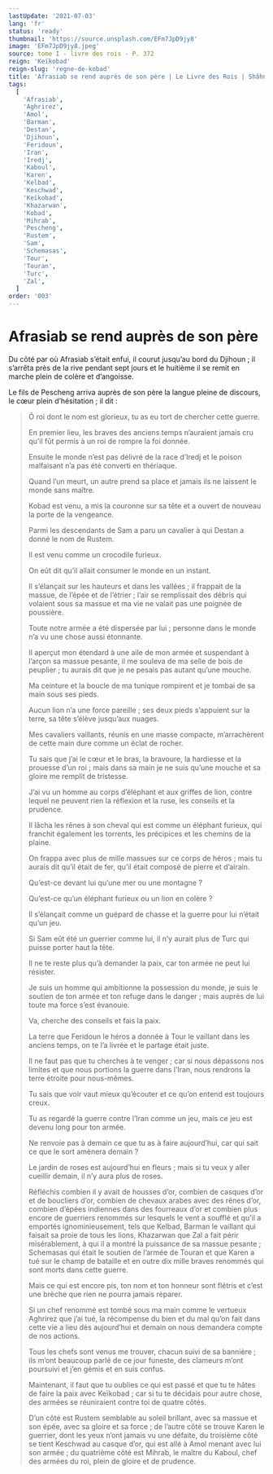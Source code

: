 ```yaml
---
lastUpdate: '2021-07-03'
lang: 'fr'
status: 'ready'
thumbnail: 'https://source.unsplash.com/EFm7JpD9jy8'
image: 'EFm7JpD9jy8.jpeg'
source: tome I - livre des rois - P. 372
reign: 'Keïkobad'
reign-slug: 'regne-de-kobad'
title: 'Afrasiab se rend auprès de son père | Le Livre des Rois | Shâhnâmeh'
tags:
  [
    'Afrasiab',
    'Aghrirez',
    'Amol',
    'Barman',
    'Destan',
    'Djihoun',
    'Feridoun',
    'Iran',
    'Iredj',
    'Kaboul',
    'Karen',
    'Kelbad',
    'Keschwad',
    'Keïkobad',
    'Khazarwan',
    'Kobad',
    'Mihrab',
    'Pescheng',
    'Rustem',
    'Sam',
    'Schemasas',
    'Tour',
    'Touran',
    'Turc',
    'Zal',
  ]
order: '003'
---
```


# Afrasiab se rend auprès de son père

Du côté par où Afrasiab s’était enfui, il courut jusqu’au bord du Djihoun ; il s’arrêta près de la rive pendant sept jours et le huitième il se remit en marche plein de colère et d’angoisse.

Le fils de Pescheng arriva auprès de son père la langue pleine de discours, le cœur plein d’hésitation ; il dit :

> Ô roi dont le nom est glorieux, tu as eu tort de chercher cette guerre.
>
> En premier lieu, les braves des anciens temps n’auraient jamais cru qu’il fût permis à un roi de rompre la foi donnée.
>
> Ensuite le monde n’est pas délivré de la race d’Iredj et le poison malfaisant n’a pas été converti en thériaque.
>
> Quand l’un meurt, un autre prend sa place et jamais ils ne laissent le monde sans maître.
>
> Kobad est venu, a mis la couronne sur sa tête et a ouvert de nouveau la porte de la vengeance.
>
> Parmi les descendants de Sam a paru un cavalier à qui Destan a donné le nom de Rustem.
>
> Il est venu comme un crocodile furieux.
>
> On eût dit qu’il allait consumer le monde en un instant.
>
> Il s’élançait sur les hauteurs et dans les vallées ; il frappait de la massue, de l’épée et de l’étrier ; l’air se remplissait des débris qui volaient sous sa massue et ma vie ne valait pas une poignée de poussière.
>
> Toute notre armée a été dispersée par lui ; personne dans le monde n’a vu une chose aussi étonnante.
>
> Il aperçut mon étendard à une aile de mon armée et suspendant à l’arçon sa massue pesante, il me souleva de ma selle de bois de peuplier ; tu aurais dit que je ne pesais pas autant qu’une mouche.
>
> Ma ceinture et la boucle de ma tunique rompirent et je tombai de sa main sous ses pieds.
>
> Aucun lion n’a une force pareille ; ses deux pieds s’appuient sur la terre, sa tête s’élève jusqu’aux nuages.
>
> Mes cavaliers vaillants, réunis en une masse compacte, m’arrachèrent de cette main dure comme un éclat de rocher.
>
> Tu sais que j’ai le cœur et le bras, la bravoure, la hardiesse et la prouesse d’un roi ; mais dans sa main je ne suis qu’une mouche et sa gloire me remplit de tristesse.
>
> J’ai vu un homme au corps d’éléphant et aux griffes de lion, contre lequel ne peuvent rien la réflexion et la ruse, les conseils et la prudence.
>
> Il lâcha les rênes à son cheval qui est comme un éléphant furieux, qui franchit également les torrents, les précipices et les chemins de la plaine.
>
> On frappa avec plus de mille massues sur ce corps de héros ; mais tu aurais dit qu’il était de fer, qu’il était composé de pierre et d’airain.
>
> Qu’est-ce devant lui qu’une mer ou une montagne ?
>
> Qu’est-ce qu’un éléphant furieux ou un lion en colère ?
>
> Il s’élançait comme un guépard de chasse et la guerre pour lui n’était qu’un jeu.
>
> Si Sam eût été un guerrier comme lui, il n’y aurait plus de Turc qui puisse porter haut la tête.
>
> Il ne te reste plus qu’à demander la paix, car ton armée ne peut lui résister.
>
> Je suis un homme qui ambitionne la possession du monde, je suis le soutien de ton armée et ton refuge dans le danger ; mais auprès de lui toute ma force s’est évanouie.
>
> Va, cherche des conseils et fais la paix.
>
> La terre que Feridoun le héros a donnée à Tour le vaillant dans les anciens temps, on te l’a livrée et le partage était juste.
>
> Il ne faut pas que tu cherches à te venger ; car si nous dépassons nos limites et que nous portions la guerre dans l’Iran, nous rendrons la terre étroite pour nous-mêmes.
>
> Tu sais que voir vaut mieux qu’écouter et ce qu’on entend est toujours creux.
>
> Tu as regardé la guerre contre l’Iran comme un jeu, mais ce jeu est devenu long pour ton armée.
>
> Ne renvoie pas à demain ce que tu as à faire aujourd’hui, car qui sait ce que le sort amènera demain ?
>
> Le jardin de roses est aujourd’hui en fleurs ; mais si tu veux y aller cueillir demain, il n’y aura plus de roses.
>
> Réfléchis combien il y avait de housses d’or, combien de casques d’or et de boucliers d’or, combien de chevaux arabes avec des rênes d’or, combien d’épées indiennes dans des fourreaux d’or et combien plus encore de guerriers renommés sur lesquels le vent a soufflé et qu’il a emportés ignominieusement, tels que Kelbad, Barman le vaillant qui faisait sa proie de tous les lions, Khazarwan que Zal a fait périr misérablement, à qui il a montré la puissance de sa massue pesante ; Schemasas qui était le soutien de l’armée de Touran et que Karen a tué sur le champ de bataille et en outre dix mille braves renommés qui sont morts dans cette guerre.
>
> Mais ce qui est encore pis, ton nom et ton honneur sont flétris et c’est une brèche que rien ne pourra jamais réparer.
>
> Si un chef renommé est tombé sous ma main comme le vertueux Aghrirez que j’ai tué, la récompense du bien et du mal qu’on fait dans cette vie a lieu dès aujourd’hui et demain on nous demandera compte de nos actions.
>
> Tous les chefs sont venus me trouver, chacun suivi de sa bannière ; ils m’ont beaucoup parlé de ce jour funeste, des clameurs m’ont poursuivi et j’en gémis et en suis confus.
>
> Maintenant, il faut que tu oublies ce qui est passé et que tu te hâtes de faire la paix avec Keïkobad ; car si tu te décidais pour autre chose, des armées se réuniraient contre toi de quatre côtés.
>
> D’un côté est Rustem semblable au soleil brillant, avec sa massue et son épée, avec sa gloire et sa force ; de l’autre côté se trouve Karen le guerrier, dont les yeux n’ont jamais vu une défaite, du troisième côté se tient Keschwad au casque d’or, qui est allé à Amol menant avec lui son armée ; du quatrième côté est Mihrab, le maître du Kaboul, chef des armées du roi, plein de gloire et de prudence.

